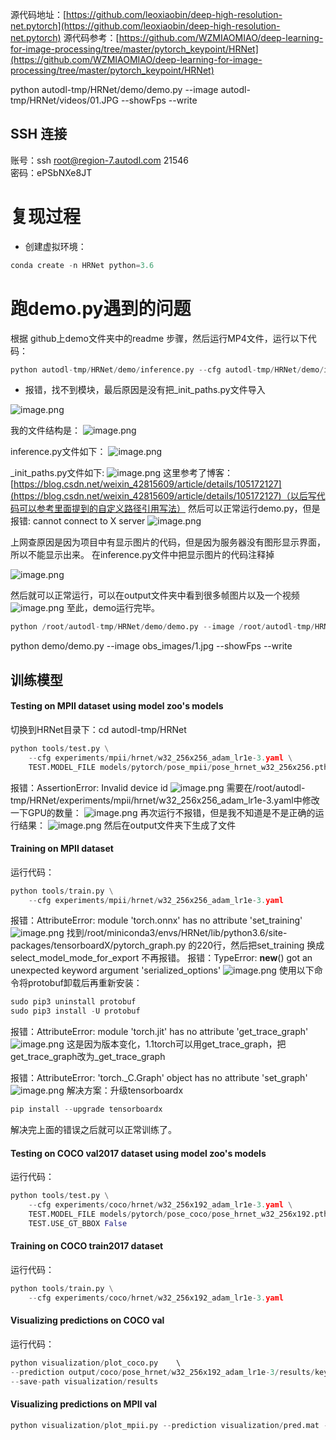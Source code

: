源代码地址：[https://github.com/leoxiaobin/deep-high-resolution-net.pytorch](https://github.com/leoxiaobin/deep-high-resolution-net.pytorch)
源代码参考：[https://github.com/WZMIAOMIAO/deep-learning-for-image-processing/tree/master/pytorch_keypoint/HRNet](https://github.com/WZMIAOMIAO/deep-learning-for-image-processing/tree/master/pytorch_keypoint/HRNet)


python autodl-tmp/HRNet/demo/demo.py --image autodl-tmp/HRNet/videos/01.JPG --showFps --write


## SSH 连接
账号：ssh root@region-7.autodl.com  21546     
密码：ePSbNXe8JT
# 复现过程

- 创建虚拟环境：
```python
conda create -n HRNet python=3.6
```
# 跑demo.py遇到的问题
根据 github上demo文件夹中的readme 步骤，然后运行MP4文件，运行以下代码：
```python
python autodl-tmp/HRNet/demo/inference.py --cfg autodl-tmp/HRNet/demo/inference-config.yaml     --videoFile autodl-tmp/HRNet/videos/02.MP4     --writeBoxFrames     --outputDir /root/autodl-tmp/HRNet/output     TEST.MODEL_FILE autodl-tmp/HRNet/models/pytorch/pose_coco/pose_hrnet_w32_256x192.pth 
```

- 报错，找不到模块，最后原因是没有把_init_paths.py文件导入

![image.png](https://cdn.nlark.com/yuque/0/2022/png/22838017/1660634404544-e68f678b-fc4b-484c-849d-e6da3b3bf2bc.png#averageHue=%23faf8f5&clientId=u2bb8e555-c1e2-4&from=paste&height=104&id=u5f00b3d7&originHeight=104&originWidth=1330&originalType=binary&ratio=1&rotation=0&showTitle=false&size=13878&status=done&style=none&taskId=ub66840db-855a-40bc-8bb2-d092386bdcb&title=&width=1330)

我的文件结构是：
![image.png](https://cdn.nlark.com/yuque/0/2022/png/22838017/1660634630849-7db847af-d253-4d73-ab9f-de544fefe1a9.png#averageHue=%23f1f0ef&clientId=ue198933d-4627-4&from=paste&height=816&id=u722ef4b1&originHeight=816&originWidth=264&originalType=binary&ratio=1&rotation=0&showTitle=false&size=30159&status=done&style=none&taskId=u6ef3eb6d-34d3-427e-9c49-9bbdee95ef4&title=&width=264)

inference.py文件如下：
![image.png](https://cdn.nlark.com/yuque/0/2022/png/22838017/1660634664952-adcff4d1-bce5-4d9f-b5d2-8056a2edec53.png#averageHue=%23fcfbfa&clientId=ue198933d-4627-4&from=paste&height=465&id=ue0b0e91b&originHeight=465&originWidth=761&originalType=binary&ratio=1&rotation=0&showTitle=false&size=41247&status=done&style=none&taskId=u3f7223fe-326e-4855-9eab-f490e6222ab&title=&width=761)

_init_paths.py文件如下:
![image.png](https://cdn.nlark.com/yuque/0/2022/png/22838017/1660634725942-cc3c60a0-7f5d-4d79-b69d-ce3748acda5f.png#averageHue=%23fdfdfc&clientId=ue198933d-4627-4&from=paste&height=529&id=u300d04d0&originHeight=529&originWidth=892&originalType=binary&ratio=1&rotation=0&showTitle=false&size=43506&status=done&style=none&taskId=ufcedb443-ef1d-4498-bdfc-bb0e193fb1c&title=&width=892)
这里参考了博客：[https://blog.csdn.net/weixin_42815609/article/details/105172127](https://blog.csdn.net/weixin_42815609/article/details/105172127)（以后写代码可以参考里面提到的自定义路径引用写法）
然后可以正常运行demo.py，但是报错: cannot connect to X server
![image.png](https://cdn.nlark.com/yuque/0/2022/png/22838017/1660635198212-8dc6abaa-8e74-42a3-9261-321991017e76.png#averageHue=%23101010&clientId=ue198933d-4627-4&from=paste&height=158&id=ua91d81ea&originHeight=158&originWidth=1441&originalType=binary&ratio=1&rotation=0&showTitle=false&size=14465&status=done&style=none&taskId=u33f46dbd-be21-4ebd-b553-ed7f7542ac0&title=&width=1441)

上网查原因是因为项目中有显示图片的代码，但是因为服务器没有图形显示界面，所以不能显示出来。
在inference.py文件中把显示图片的代码注释掉

![image.png](https://cdn.nlark.com/yuque/0/2022/png/22838017/1660706030914-1db506bd-e0ca-41fe-908e-59d0ff1190cf.png#averageHue=%23fdfafa&clientId=ua0c77164-8d79-4&from=paste&height=471&id=u09a756e5&originHeight=471&originWidth=1038&originalType=binary&ratio=1&rotation=0&showTitle=false&size=63788&status=done&style=none&taskId=uaa736845-8acb-4966-8438-a330791f64a&title=&width=1038)

然后就可以正常运行，可以在output文件夹中看到很多帧图片以及一个视频
![image.png](https://cdn.nlark.com/yuque/0/2022/png/22838017/1660706106141-d3c595e1-a4d4-469a-90fd-08588c289c97.png#averageHue=%234e8d55&clientId=ua0c77164-8d79-4&from=paste&height=926&id=u2ddceccf&originHeight=926&originWidth=835&originalType=binary&ratio=1&rotation=0&showTitle=false&size=863993&status=done&style=none&taskId=u7a3360c5-fd20-4612-9b92-5acb52a5e62&title=&width=835)
至此，demo运行完毕。
```python
python /root/autodl-tmp/HRNet/demo/demo.py --image /root/autodl-tmp/HRNet/videos/01.JPG --showFps --write
```
python demo/demo.py --image obs_images/1.jpg --showFps --write
## 训练模型
#### Testing on MPII dataset using model zoo's models
切换到HRNet目录下：cd autodl-tmp/HRNet
```python
python tools/test.py \
    --cfg experiments/mpii/hrnet/w32_256x256_adam_lr1e-3.yaml \
    TEST.MODEL_FILE models/pytorch/pose_mpii/pose_hrnet_w32_256x256.pth 
```
报错：AssertionError: Invalid device id
![image.png](https://cdn.nlark.com/yuque/0/2022/png/22838017/1660886328684-2e97503d-4330-4b2e-b7b7-e9746fcaaf10.png#averageHue=%230a0806&clientId=u9e214200-c0e7-4&from=paste&height=309&id=ud56a5844&originHeight=617&originWidth=1757&originalType=binary&ratio=1&rotation=0&showTitle=false&size=385756&status=done&style=none&taskId=uf50e86b2-deec-4932-b4c3-d8f687a5930&title=&width=878.5)
需要在/root/autodl-tmp/HRNet/experiments/mpii/hrnet/w32_256x256_adam_lr1e-3.yaml中修改一下GPU的数量：
![image.png](https://cdn.nlark.com/yuque/0/2022/png/22838017/1660886406281-40cd1500-2dbd-4250-bc7b-b01d18ae0be4.png#averageHue=%23faf9f8&clientId=u9e214200-c0e7-4&from=paste&height=189&id=ud590e242&originHeight=378&originWidth=1223&originalType=binary&ratio=1&rotation=0&showTitle=false&size=49120&status=done&style=none&taskId=u998c36f7-8bef-4ab5-9b77-5a92b977c2c&title=&width=611.5)
再次运行不报错，但是我不知道是不是正确的运行结果：
![image.png](https://cdn.nlark.com/yuque/0/2022/png/22838017/1660886467705-b541d265-b8b1-4c09-b3f6-85a065f890fe.png#averageHue=%23f8f6f5&clientId=u9e214200-c0e7-4&from=paste&height=233&id=u824ddbd2&originHeight=465&originWidth=1956&originalType=binary&ratio=1&rotation=0&showTitle=false&size=265815&status=done&style=none&taskId=u86a9c76b-b7ea-4f1f-9073-af2e066ed5f&title=&width=978)
然后在output文件夹下生成了文件
#### Training on MPII dataset
运行代码：
```python
python tools/train.py \
    --cfg experiments/mpii/hrnet/w32_256x256_adam_lr1e-3.yaml
```
报错：AttributeError: module 'torch.onnx' has no attribute 'set_training'
![image.png](https://cdn.nlark.com/yuque/0/2022/png/22838017/1660959435006-ebd3dcb4-8d4f-4610-80b6-b76b8f2d236f.png#averageHue=%230e0c0b&clientId=u9e214200-c0e7-4&from=paste&height=159&id=u694ab3d6&originHeight=317&originWidth=1776&originalType=binary&ratio=1&rotation=0&showTitle=false&size=173245&status=done&style=none&taskId=u34327512-ce99-42f0-ac24-3333b817b7d&title=&width=888)
找到/root/miniconda3/envs/HRNet/lib/python3.6/site-packages/tensorboardX/pytorch_graph.py 的220行，然后把set_training 换成 select_model_mode_for_export              不再报错。
报错：TypeError: __new__() got an unexpected keyword argument 'serialized_options'
![image.png](https://cdn.nlark.com/yuque/0/2022/png/22838017/1660960756038-7072a5c5-4a3e-4568-a69a-70cc51bad589.png#averageHue=%230f0c0a&clientId=u9e214200-c0e7-4&from=paste&height=340&id=u15ee5024&originHeight=680&originWidth=1880&originalType=binary&ratio=1&rotation=0&showTitle=false&size=553190&status=done&style=none&taskId=u5f946ea9-d716-4c0d-b33a-bdddc83c450&title=&width=940)
使用以下命令将protobuf卸载后再重新安装：
```python
sudo pip3 uninstall protobuf
sudo pip3 install -U protobuf
```
报错：AttributeError: module 'torch.jit' has no attribute 'get_trace_graph'
![image.png](https://cdn.nlark.com/yuque/0/2022/png/22838017/1660960846978-bbeea805-8f16-47d1-9fd7-31c7b6368fc6.png#averageHue=%230c0b09&clientId=u9e214200-c0e7-4&from=paste&height=159&id=uf6ab8817&originHeight=318&originWidth=1680&originalType=binary&ratio=1&rotation=0&showTitle=false&size=167724&status=done&style=none&taskId=uf64079c5-ddb1-4730-953d-cedca87ad5e&title=&width=840)
这是因为版本变化，1.1torch可以用get_trace_graph，把get_trace_graph改为_get_trace_graph

报错：AttributeError: 'torch._C.Graph' object has no attribute 'set_graph'
![image.png](https://cdn.nlark.com/yuque/0/2022/png/22838017/1660961418399-09813fe0-b294-4f92-bc8c-aa4286b9e20c.png#averageHue=%23090705&clientId=u9e214200-c0e7-4&from=paste&height=183&id=ub0f5ca26&originHeight=366&originWidth=1712&originalType=binary&ratio=1&rotation=0&showTitle=false&size=215559&status=done&style=none&taskId=u7fe0ed10-9d2c-4d8a-9c1f-5fe0bd99b05&title=&width=856)
解决方案：升级tensorboardx
```python
pip install --upgrade tensorboardx
```
解决完上面的错误之后就可以正常训练了。
#### Testing on COCO val2017 dataset using model zoo's models
运行代码：
```python
python tools/test.py \
    --cfg experiments/coco/hrnet/w32_256x192_adam_lr1e-3.yaml \
    TEST.MODEL_FILE models/pytorch/pose_coco/pose_hrnet_w32_256x192.pth \
    TEST.USE_GT_BBOX False
```
#### Training on COCO train2017 dataset
运行代码：
```python
python tools/train.py \
    --cfg experiments/coco/hrnet/w32_256x192_adam_lr1e-3.yaml 
```
#### Visualizing predictions on COCO val
运行代码：
```python
python visualization/plot_coco.py    \ 
--prediction output/coco/pose_hrnet/w32_256x192_adam_lr1e-3/results/keypoints_val2017_results_0.json  \  
--save-path visualization/results

```

#### Visualizing predictions on MPII val
```python
python visualization/plot_mpii.py --prediction visualization/pred.mat --save-path visualization/results_mpii
```


